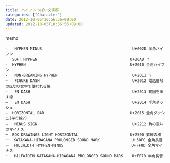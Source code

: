 ```yaml
---
title: ハイフンっぽい文字群
categories: ["Character"]
date: 2012-10-05T10:56:56+09:00
updated: 2012-10-05T10:56:56+09:00
---
```


memo

    -   HYPHEN-MINUS                                        U+002D 半角ハイフン
    ­   SOFT HYPHEN                                         U+00AD ？
    ‐  HYPHEN                                              U+2010 全角ハイフン
    ‑   NON-BREAKING HYPHEN                                 U+2011 ？
    ‒   FIGURE DASH                                         U+2012 電話番号の区切り文字で使われる線
    –   EN DASH                                             U+2013 範囲を示す線
    —   EM DASH                                             U+2014 半角ダッシュ
    ―  HORIZONTAL BAR                                      U+2015 全角ダッシュ(平行線?)
    −   MINUS SIGN                                          U+2212 負の意味のマイナス
    ─  BOX DRAWINGS LIGHT HORIZONTAL                       U+2500 罫線の横
    ー  KATAKANA-HIRAGANA PROLONGED SOUND MARK              U+30FC 全角長音
    －  FULLWIDTH HYPHEN-MINUS                              U+FF0D 全角マイナス
    ｰ   HALFWIDTH KATAKANA-HIRAGANA PROLONGED SOUND MARK    U+FF70 半角長音

